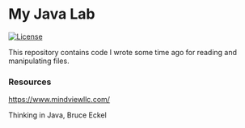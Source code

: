 # My Java Lab
[![License](https://img.shields.io/badge/License-MIT%202.0-blue.svg)](https://opensource.org/licenses/MIT)

This repository contains code I wrote some time ago for reading and manipulating files.

### Resources

https://www.mindviewllc.com/

Thinking in Java, Bruce Eckel
